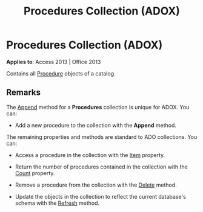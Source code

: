 ﻿---
title: Procedures Collection (ADOX)
TOCTitle: Procedures Collection (ADOX)
ms:assetid: e1ca53ad-1213-b514-e015-e18c2ab15e23
ms:mtpsurl: https://msdn.microsoft.com/library/JJ250150(v=office.15)
ms:contentKeyID: 48548267
ms.date: 09/18/2015
mtps_version: v=office.15
---

# Procedures Collection (ADOX)


**Applies to**: Access 2013 | Office 2013

Contains all [Procedure](procedure-object-adox.md) objects of a catalog.

## Remarks

The [Append](append-method-adox-procedures.md) method for a **Procedures** collection is unique for ADOX. You can:

  - Add a new procedure to the collection with the **Append** method.

The remaining properties and methods are standard to ADO collections. You can:

  - Access a procedure in the collection with the [Item](item-property-ado.md) property.

  - Return the number of procedures contained in the collection with the [Count](count-property-ado.md) property.

  - Remove a procedure from the collection with the [Delete](delete-method-adox-collections.md) method.

  - Update the objects in the collection to reflect the current database's schema with the [Refresh](refresh-method-ado.md) method.

